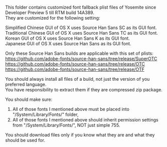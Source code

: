 This folder contains customized font fallback plist files of Yosemite since Developer Preview 5 till RTM build 14A389.<br>
They are customized for the following setting:

Simplified Chinese GUI of OS X uses Source Han Sans SC as its GUI font.<br>
Traditional Chinese GUI of OS X uses Source Han Sans TC as its GUI font.<br>
Korean GUI of OS X uses Source Han Sans K as its GUI font.<br>
Japanese GUI of OS X uses Source Han Sans as its GUI font.

Only these Source Han Sans builds are applicable with this set of plists:<br>
https://github.com/adobe-fonts/source-han-sans/tree/release/SuperOTC <br>
https://github.com/adobe-fonts/source-han-sans/tree/release/OTC <br>
https://github.com/adobe-fonts/source-han-sans/tree/release/OTF <br>

You should always install all files of a build, not just the version of you preferred language. <br>
You have responsibility to extract them if they are compressed zip package. <br>

You should make sure: <br>
1. All of those fonts I mentioned above must be placed into "/System/Library/Fonts/" folder, <br>
2. All of those fonts I mentioned above should inherit permission settings from "/System/Library/Fonts/", NOT just simple 755. <br>

You should download files only if you know what they are and what they should be used for.
